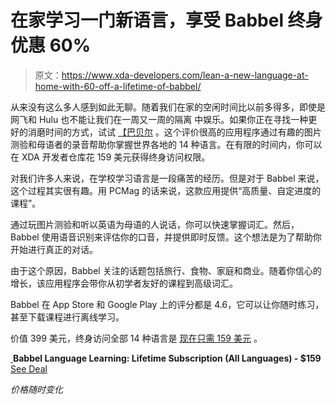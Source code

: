 # 在家学习一门新语言，享受 Babbel 终身优惠 60%

> 原文：<https://www.xda-developers.com/lean-a-new-language-at-home-with-60-off-a-lifetime-of-babbel/>

从来没有这么多人感到如此无聊。随着我们在家的空闲时间比以前多得多，即使是网飞和 Hulu 也不能让我们在一周又一周的隔离 中娱乐。如果你正在寻找一种更好的消磨时间的方式，试试 [【巴贝尔](https://depot.xda-developers.com/sales/babbel-lifetime-subscription-all-languages?utm_source=xda-developers.com&utm_medium=referral&utm_campaign=babbel-lifetime-subscription-all-languages&utm_term=scsf-390564&utm_content=a0x1P000004XoBPQA0&scsonar=1) 。这个评价很高的应用程序通过有趣的图片测验和母语者的录音帮助你掌握世界各地的 14 种语言。在有限的时间内，你可以在 XDA 开发者仓库花 159 美元获得终身访问权限。

对我们许多人来说，在学校学习语言是一段痛苦的经历。但是对于 Babbel 来说，这个过程其实很有趣。用 PCMag 的话来说，这款应用提供“高质量、自定进度的课程”。

通过玩图片测验和听以英语为母语的人说话，你可以快速掌握词汇。然后，Babbel 使用语音识别来评估你的口音，并提供即时反馈。这个想法是为了帮助你开始进行真正的对话。

由于这个原因，Babbel 关注的话题包括旅行、食物、家庭和商业。随着你信心的增长，该应用程序会带你从初学者友好的课程到高级词汇。

Babbel 在 App Store 和 Google Play 上的评分都是 4.6，它可以让你随时练习，甚至下载课程进行离线学习。

价值 399 美元，终身访问全部 14 种语言是 [现在只需 159 美元](https://depot.xda-developers.com/sales/babbel-lifetime-subscription-all-languages?utm_source=xda-developers.com&utm_medium=referral&utm_campaign=babbel-lifetime-subscription-all-languages&utm_term=scsf-390564&utm_content=a0x1P000004XoBPQA0&scsonar=1) 。

[ ](https://depot.xda-developers.com/sales/babbel-lifetime-subscription-all-languages?utm_source=xda-developers.com&utm_medium=referral-cta&utm_campaign=babbel-lifetime-subscription-all-languages&utm_term=scsf-390564&utm_content=a0x1P000004XoBPQA0&scsonar=1)**Babbel Language Learning: Lifetime Subscription (All Languages) - $159** [See Deal](https://depot.xda-developers.com/sales/babbel-lifetime-subscription-all-languages?utm_source=xda-developers.com&utm_medium=referral-cta&utm_campaign=babbel-lifetime-subscription-all-languages&utm_term=scsf-390564&utm_content=a0x1P000004XoBPQA0&scsonar=1)

*价格随时变化*